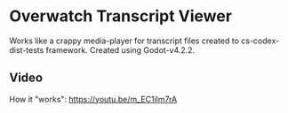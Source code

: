 # Overwatch Transcript Viewer

Works like a crappy media-player for transcript files created to cs-codex-dist-tests framework. Created using Godot-v4.2.2.

## Video

How it "works": https://youtu.be/m_EC1jlm7rA
